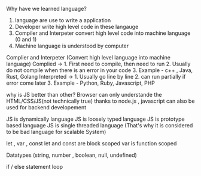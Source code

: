 
Why have we learned language?
1. language are use to write a application 
2. Developer write high level code in these langauge
3. Compiler and Interpeter convert high level code into machine language (0 and 1)
4. Machine language is understood by computer


Complier and Interpeter (Convert high level language into machine language)
Complied -> 1. First need to compile, then need to run
            2. Usually do not compile when there is an error in your code
            3. Example - c++ , Java, Rust, Golang
Interpreted ->  1. Usually go line by line
                2. can run partially if error come later
                3. Example - Python, Ruby, Javascript, PHP


why is JS better than other?
Browser can only understande the HTML/CSS/JS(not technically true)
thanks to node.js , javascript can also be used for backend developement

JS is dynamically language 
JS is loosely typed language
JS is prototype based language
JS is single threaded language (That's why it is considered to be bad language for scalable  System)

let , var , const
let and const are block scoped
var is function scoped

Datatypes (string, number , boolean, null, undefined)

if / else statement
loop



